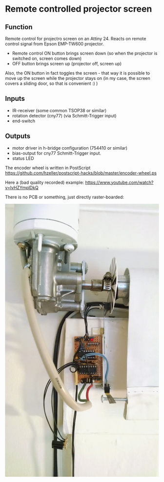 Remote controlled projector screen
==================================

Function
--------
Remote control for projectro screen on an Attiny 24.
Reacts on remote control signal from Epson EMP-TW600 projector.

   - Remote control ON button brings screen down (so when the projector is switched on, screen comes down)
   - OFF button brings screen up (projector off, screen up)

Also, the ON button in fact toggles the screen - that way it is possible to
move up the screen while the projector stays on (in my case, the screen covers a sliding door, so that
is convenient :) )

Inputs
------

   - IR-receiver (some common TSOP38 or similar)
   - rotation detector (cny77) (via Schmitt-Trigger input)
   - end-switch

Outputs
-------

   - motor driver in h-bridge configuration (754410 or similar)
   - bias-output for cny77 Schmitt-Trigger input.
   - status LED

The encoder wheel is written in PostScript
https://github.com/hzeller/postscript-hacks/blob/master/encoder-wheel.ps

Here a (bad quality recorded) example:
https://www.youtube.com/watch?v=lvHZYmplDkQ

There is no PCB or something, just directly raster-boarded:

![Screen Assembly][assembly]

[assembly]: https://github.com/hzeller/rc-screen/raw/master/img/assembly.jpg

